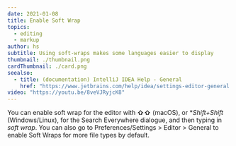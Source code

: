 ```yaml
---
date: 2021-01-08
title: Enable Soft Wrap
topics:
  - editing
  - markup
author: hs
subtitle: Using soft-wraps makes some languages easier to display
thumbnail: ./thumbnail.png
cardThumbnail: ./card.png
seealso:
  - title: (documentation) IntelliJ IDEA Help - General
    href: "https://www.jetbrains.com/help/idea/settings-editor-general.html"
video: "https://youtu.be/8veVJRyjcK8"
---
```


You can enable soft wrap for the editor with **⇧⇧** (macOS), or \*_Shift+Shift_ (Windows/Linux), for the Search Everywhere dialogue, and then typing in _soft wrap_. You can also go to Preferences/Settings > Editor > General to enable Soft Wraps for more file types by default.
